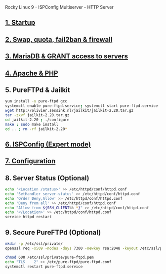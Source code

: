 
Rocky Linux 9 - ISPConfig Multiserver - HTTP Server
## <a href="https://github.com/Ator9/Docs/blob/master/ISPConfig_CentOS_adm.md#1-startup" target="_blank">1. Startup</a>
## <a href="https://github.com/Ator9/Docs/blob/master/ISPConfig_CentOS_adm.md#2-swap-quota-fail2ban--firewall" target="_blank">2. Swap, quota, fail2ban & firewall</a>
## <a href="https://github.com/Ator9/Docs/blob/master/ISPConfig_CentOS_adm.md#3-mariadb--grant-access-to-servers" target="_blank">3. MariaDB & GRANT access to servers</a>
## <a href="https://github.com/Ator9/Docs/blob/master/ISPConfig_CentOS_adm.md#4-apache--php" target="_blank">4. Apache & PHP</a>
## 5. PureFTPd & Jailkit
```sh
yum install -y pure-ftpd gcc
systemctl enable pure-ftpd.service; systemctl start pure-ftpd.service
wget http://olivier.sessink.nl/jailkit/jailkit-2.20.tar.gz
tar -zxvf jailkit-2.20.tar.gz
cd jailkit-2.20 ; ./configure
make ; sudo make install
cd .. ; rm -rf jailkit-2.20*

```
## <a href="https://github.com/Ator9/Docs/blob/master/ISPConfig_CentOS_adm.md#6-ispconfig-expert-mode" target="_blank">6. ISPConfig (Expert mode)</a>
## <a href="https://github.com/Ator9/Docs/blob/master/ISPConfig_CentOS_adm.md#7-configuration" target="_blank">7. Configuration</a>
## 8. Server Status (Optional)
```sh
echo '<Location /status>' >> /etc/httpd/conf/httpd.conf
echo 'SetHandler server-status' >> /etc/httpd/conf/httpd.conf
echo 'Order Deny,Allow' >> /etc/httpd/conf/httpd.conf
echo 'Deny from all' >> /etc/httpd/conf/httpd.conf
echo "Allow from ${SSH_CLIENT%% *}" >> /etc/httpd/conf/httpd.conf
echo '</Location>' >> /etc/httpd/conf/httpd.conf
service httpd restart

```
## 9. Secure PureFTPd (Optional)
```sh
mkdir -p /etc/ssl/private/
openssl req -x509 -nodes -days 7300 -newkey rsa:2048 -keyout /etc/ssl/private/pure-ftpd.pem -out /etc/ssl/private/pure-ftpd.pem

```
```sh
chmod 600 /etc/ssl/private/pure-ftpd.pem
echo "TLS    2" >> /etc/pure-ftpd/pure-ftpd.conf
systemctl restart pure-ftpd.service

```
